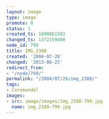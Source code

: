 ```yaml
---
layout: image
type: image
promote: 0
status: 1
created_ts: 1090861583
changed_ts: 1372159400
node_id: 799
title: IMG_2380
created: '2004-07-26'
changed: '2013-06-25'
redirect_from:
- "/node/799/"
permalink: "/2004/07/26/img_2380/"
tags:
- Coromandel
images:
- src: image/images/img_2380-799.jpg
  name: img_2380-799.jpg
---
```


